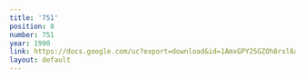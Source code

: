 ```yaml
---
title: '751'
position: 8
number: 751
year: 1990
link: https://docs.google.com/uc?export=download&id=1AmxGPY25GZOh8rxl6a-fl1KxHOGoA6P2
layout: default
---
```

